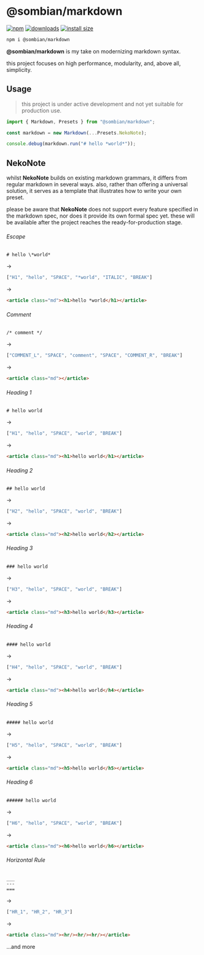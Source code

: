 # @sombian/markdown

[![npm](https://badgen.net/npm/v/@sombian/markdown)](https://www.npmjs.com/package/@sombian/markdown)
[![downloads](https://badgen.net/npm/dt/@sombian/markdown)](https://www.npmjs.com/package/@sombian/markdown)
[![install size](https://packagephobia.com/badge?p=@sombian/markdown)](https://packagephobia.com/result?p=@sombian/markdown)

```sh
npm i @sombian/markdown
```

**@sombian/markdown** is my take on modernizing markdown syntax.

this project focuses on high performance, modularity, and, above all, simplicity.

## Usage

> this project is under active development and not yet suitable for production use.

```ts
import { Markdown, Presets } from "@sombian/markdown";

const markdown = new Markdown(...Presets.NekoNote);

console.debug(markdown.run("# hello *world*"));
```

## NekoNote

whilst **NekoNote** builds on existing markdown grammars, it differs from regular markdown in several ways. also, rather than offering a universal solution, it serves as a template that illustrates how to write your own preset.

please be aware that **NekoNote** does not support every feature specified in the markdown spec, nor does it provide its own formal spec yet. these will be available after the project reaches the ready-for-production stage.

###### Escape

```
# hello \*world*
```
->
```ts
["H1", "hello", "SPACE", "*world", "ITALIC", "BREAK"]
```
->

```html
<article class="md"><h1>hello *world</h1></article>
```

###### Comment

```
/* comment */
```
->
```ts
["COMMENT_L", "SPACE", "comment", "SPACE", "COMMENT_R", "BREAK"]
```
->
```html
<article class="md"></article>
```

###### Heading 1

```
# hello world
```
->
```ts
["H1", "hello", "SPACE", "world", "BREAK"]
```
->
```html
<article class="md"><h1>hello world</h1></article>
```

###### Heading 2

```
## hello world
```
->
```ts
["H2", "hello", "SPACE", "world", "BREAK"]
```
->
```html
<article class="md"><h2>hello world</h2></article>
```

###### Heading 3

```
### hello world
```
->
```ts
["H3", "hello", "SPACE", "world", "BREAK"]
```
->
```html
<article class="md"><h3>hello world</h3></article>
```

###### Heading 4

```
#### hello world
```
->
```ts
["H4", "hello", "SPACE", "world", "BREAK"]
```
->
```html
<article class="md"><h4>hello world</h4></article>
```

###### Heading 5

```
##### hello world
```
->
```ts
["H5", "hello", "SPACE", "world", "BREAK"]
```
->
```html
<article class="md"><h5>hello world</h5></article>
```

###### Heading 6

```
###### hello world
```
->
```ts
["H6", "hello", "SPACE", "world", "BREAK"]
```
->
```html
<article class="md"><h6>hello world</h6></article>
```

###### Horizontal Rule

```
___
---
===
```
->
```ts
["HR_1", "HR_2", "HR_3"]
```
->
```html
<article class="md"><hr/><hr/><hr/></article>
```

...and more
